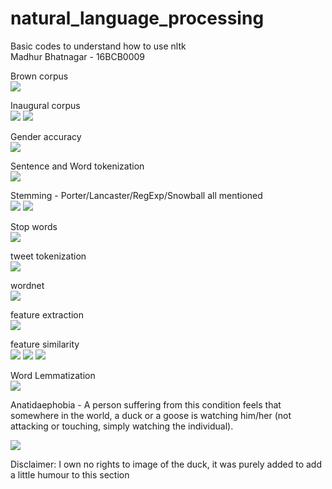 # natural_language_processing
Basic codes to understand how to use nltk <br>
Madhur Bhatnagar - 16BCB0009

Brown corpus <br>
<img src="https://github.com/maddybhtngr/natural_language_processing/blob/master/brown.png">

Inaugural corpus <br>
<img src="https://github.com/maddybhtngr/natural_language_processing/blob/master/inaugural1.JPG">
<img src="https://github.com/maddybhtngr/natural_language_processing/blob/master/inaugural2.JPG">
    
Gender accuracy <br>
<img src="https://github.com/maddybhtngr/natural_language_processing/blob/master/gen_acc.JPG">
    
Sentence and Word tokenization <br>
<img src="https://github.com/maddybhtngr/natural_language_processing/blob/master/sent_word_token.JPG">
    
Stemming - Porter/Lancaster/RegExp/Snowball all mentioned <br>
<img src="https://github.com/maddybhtngr/natural_language_processing/blob/master/stem1.JPG">
<img src="https://github.com/maddybhtngr/natural_language_processing/blob/master/stem2.JPG">
    
Stop words <br>
<img src="https://github.com/maddybhtngr/natural_language_processing/blob/master/stopwords.JPG">
    
tweet tokenization <br>
<img src="https://github.com/maddybhtngr/natural_language_processing/blob/master/tweet_token.JPG">
    
wordnet <br>
<img src="https://github.com/maddybhtngr/natural_language_processing/blob/master/wordnet.JPG">

feature extraction <br>
<img src="https://github.com/maddybhtngr/natural_language_processing/blob/master/feat_ex.png">

feature similarity <br>
<img src="https://github.com/maddybhtngr/natural_language_processing/blob/master/sim1.png">
<img src="https://github.com/maddybhtngr/natural_language_processing/blob/master/sim2.png">
<img src="https://github.com/maddybhtngr/natural_language_processing/blob/master/sim3.png">

Word Lemmatization <br>
<img src="https://github.com/maddybhtngr/natural_language_processing/blob/master/word_lemma.png">
  
    
    
    
<p>Anatidaephobia - A person suffering from this condition feels that somewhere in the world, a duck or a goose is watching him/her     (not attacking or touching, simply watching the individual). </p>
<img src="https://github.com/maddybhtngr/natural_language_processing/blob/master/duck.png">
<p>Disclaimer: I own no rights to image of the duck, it was purely added to add a little humour to this section</p>

